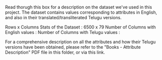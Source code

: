 Read thorugh this box for a description on the dataset we've used in this project.
The dataset contains values corresponding to attributes in English, and also in their translated/transliterated Telugu versions.

Rows x Columns Stats of the Dataset   : 6500 x 79
Number of Columns with English values :
Number of Columns with Telugu values  : 

For a comprehensive description on all the attributes and how their Telugu versions have been obtained, please refer to the "Books - Attribute Description" PDF file in this folder, or via this link.

